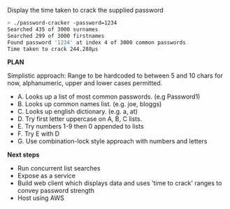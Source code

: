 Display the time taken to crack the supplied password

```bash
> ./password-cracker -password=1234
Searched 435 of 3000 surnames
Searched 299 of 3000 firstnames
Found password '1234' at index 4 of 3000 common passwords
Time taken to crack 244.288µs
```
**PLAN**

Simplistic approach:
Range to be hardcoded to between 5 and 10 chars for now, alphanumeric, upper and lower cases permitted.

* A. Looks up a list of most common passwords. (e.g Password1)
* B. Looks up common names list. (e.g. joe, bloggs)
* C. Looks up english dictionary. (e.g. a, at)
* D. Try first letter uppercase on A, B, C lists.
* E. Try numbers 1-9 then 0 appended to lists
* F. Try E with D
* G. Use combination-lock style approach with numbers and letters

**Next steps**
* Run concurrent list searches
* Expose as a service
* Build web client which displays data and uses 'time to crack' ranges to convey password strength
* Host using AWS
